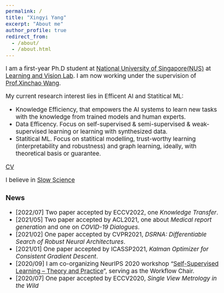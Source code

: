 ```yaml
---
permalink: /
title: "Xingyi Yang"
excerpt: "About me"
author_profile: true
redirect_from: 
  - /about/
  - /about.html
---
```


<style type="text/css">
  body{
  font-size: 14pt;
}
</style>

 I am a first-year Ph.D student at [National University of Singapore(NUS)](https://www.nus.edu.sg/) at [Learning and Vision Lab](http://www.lv-nus.org). I am now working under the supervision of [Prof.Xinchao Wang](https://www.eng.nus.edu.sg/ece/staff/wang-xinchao/). 

My current research interest lies in Efficent AI and Statitical ML:
- Knowledge Efficiency, that empowers the AI systems to learn new tasks with the knowledge from trained models and human experts.
- Data Efficency. Focus on self-supervised & semi-supervised & weak-supervised learning or learning with synthesized data.
- Statitical ML. Focus on statitical modelling, trust-worthy learning (interpretability and robustness) and graph learning, ideally, with theoretical basis or guarantee.


[CV](http://adamdad.github.io/files/Resume_Xingyi_Yang_20210729.pdf)

I believe in [Slow Science](http://slow-science.org/)

### News
- [2022/07] Two paper accepted by ECCV2022, one *Knowledge Transfer*.
- [2021/05] Two paper accepted by ACL2021, one about *Medical report generation* and one on *COVID-19 Dialogues*.
- [2021/02] One paper accepted by CVPR2021, *DSRNA: Differentiable Search of Robust Neural Architectures*.
- [2021/01] One paper accepted by ICASSP2021, *Kalman Optimizer for Consistent Gradient Descent*.
- [2020/09] I am co-organizing NeurIPS 2020 workshop “[Self-Supervised Learning – Theory and Practice](https://nips.cc/Conferences/2020/ScheduleMultitrack?event=16146)”, serving as the Workflow Chair.
- [2020/07] One paper accepted by ECCV2020, *Single View Metrology in the Wild*
